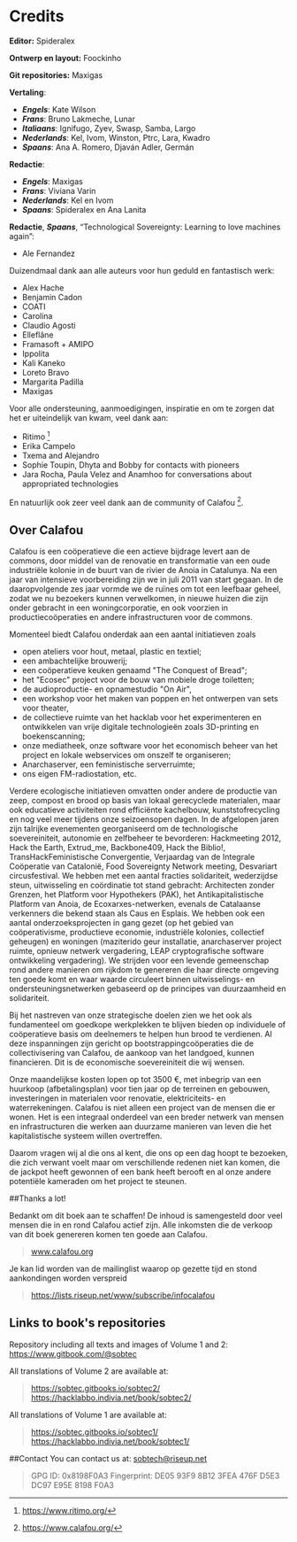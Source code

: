 # Credits

**Editor:** Spideralex

**Ontwerp en layout:** Foockinho

**Git repositories:** Maxigas

**Vertaling**:

 * ***Engels***: Kate Wilson
 * ***Frans***: Bruno Lakmeche, Lunar
 * ***Italiaans***: Ignifugo, Zyev, Swasp, Samba, Largo
 * ***Nederlands***: Kel, Ivom, Winston, Ptrc, Lara, Kwadro
 * ***Spaans***: Ana A. Romero, Djaván Adler, Germán

**Redactie**:

 * ***Engels***: Maxigas
 * ***Frans***: Viviana Varin
 * ***Nederlands***: Kel en Ivom
 * ***Spaans***: Spideralex en Ana Lanita

**Redactie**, ***Spaans***, “Technological Sovereignty: Learning to love machines again”:

 * Ale Fernandez

Duizendmaal dank aan alle auteurs voor hun geduld en fantastisch werk:

 * Alex Hache
 * Benjamin Cadon
 * COATI
 * Carolina
 * Claudio Agosti
 * Elleflâne
 * Framasoft + AMIPO
 * Ippolita
 * Kali Kaneko
 * Loreto Bravo
 * Margarita Padilla
 * Maxigas

Voor alle ondersteuning, aanmoedigingen, inspiratie 
en om te zorgen dat het er uiteindelijk van kwam,
veel dank aan: 

 * Ritimo [^0]
 * Erika Campelo
 * Txema and Alejandro
 * Sophie Toupin, Dhyta and Bobby for contacts with pioneers
 * Jara Rocha, Paula Velez and Anamhoo for conversations about appropriated technologies

En natuurlijk ook zeer veel dank aan de community of Calafou [^1].

## Over Calafou


Calafou is een coöperatieve die een actieve bijdrage levert aan de commons, door middel van de renovatie en transformatie van een oude industriële kolonie in de buurt van de rivier de Anoia in Catalunya.
Na een jaar van intensieve voorbereiding zijn we in juli 2011 van start gegaan.
In de daaropvolgende zes jaar vormde we de ruïnes om tot een leefbaar geheel, zodat we nu bezoekers kunnen verwelkomen, in nieuwe huizen die zijn onder gebracht in een woningcorporatie, en ook voorzien in productiecoöperaties en andere infrastructuren voor de commons.

Momenteel biedt Calafou onderdak aan een aantal initiatieven zoals 
- open ateliers voor hout, metaal, plastic en textiel; 
- een ambachtelijke brouwerij; 
- een coöperatieve keuken genaamd "The Conquest of Bread"; 
- het "Ecosec" project voor de bouw van mobiele droge toiletten;
- de audioproductie- en opnamestudio "On Air",
- een workshop voor het maken van poppen en het ontwerpen van sets voor theater,
- de collectieve ruimte van het hacklab voor het experimenteren en ontwikkelen van vrije digitale technologieën zoals 3D-printing en boekenscanning;
- onze mediatheek, onze software voor het economisch beheer van het project en lokale webservices om onszelf te organiseren;
- Anarchaserver, een feministische serverruimte;
- ons eigen FM-radiostation, etc.

Verdere ecologische initiatieven omvatten onder andere de productie van zeep, compost en brood op basis van lokaal gerecyclede materialen, maar ook educatieve activiteiten rond efficiënte kachelbouw, kunststofrecycling en nog veel meer tijdens onze seizoensopen dagen.
In de afgelopen jaren zijn talrijke evenementen georganiseerd om de technologische soevereiniteit, autonomie en zelfbeheer te bevorderen: Hackmeeting 2012, Hack the Earth, Extrud_me, Backbone409, Hack the Biblio!, TransHackFeministische Convergentie, Verjaardag van de Integrale Coöperatie van Catalonië, Food Sovereignty Network meeting, Desvariart circusfestival.
We hebben met een aantal fracties solidariteit, wederzijdse steun, uitwisseling en coördinatie tot stand gebracht: Architecten zonder Grenzen, het Platform voor Hypothekers (PAK), het Antikapitalistische Platform van Anoia, de Ecoxarxes-netwerken, evenals de Catalaanse verkenners die bekend staan als Caus en Esplais.
We hebben ook een aantal onderzoeksprojecten in gang gezet (op het gebied van coöperativisme, productieve economie, industriële kolonies, collectief geheugen) en woningen (maziterido geur installatie, anarchaserver project ruimte, opnieuw netwerk vergadering, LEAP cryptografische software ontwikkeling vergadering).
We strijden voor een levende gemeenschap rond andere manieren om rijkdom te genereren die haar directe omgeving ten goede komt en waar waarde circuleert binnen uitwisselings- en ondersteuningsnetwerken gebaseerd op de principes van duurzaamheid en solidariteit.

Bij het nastreven van onze strategische doelen zien we het ook als fundamenteel om goedkope werkplekken te blijven bieden op individuele of coöperatieve basis om deelnemers te helpen hun brood te verdienen. Al deze inspanningen zijn gericht op bootstrappingcoöperaties die de collectivisering van Calafou, de aankoop van het landgoed, kunnen financieren. Dit is de economische soevereiniteit die wij wensen.

Onze maandelijkse kosten lopen op tot 3500 €, met inbegrip van een huurkoop (afbetalingsplan) voor tien jaar op de terreinen en gebouwen, investeringen in materialen voor renovatie, elektriciteits- en waterrekeningen. Calafou is niet alleen een project van de mensen die er wonen. Het is een integraal onderdeel van een breder netwerk van mensen en infrastructuren die werken aan duurzame manieren van leven die het kapitalistische systeem willen overtreffen.

Daarom vragen wij al die ons al kent, die ons op een dag hoopt te bezoeken, die zich verwant voelt maar om verschillende redenen niet kan komen, die de jackpot heeft gewonnen of een bank heeft berooft en al onze andere potentiële kameraden om het project te steunen.


##Thanks a lot!

Bedankt om dit boek aan te schaffen! De inhoud is samengesteld door veel mensen die in en rond Calafou actief zijn. Alle inkomsten die de verkoop van dit boek genereren komen ten goede aan Calafou.
> www.calafou.org

Je kan lid worden van de mailinglist waarop op gezette tijd en stond aankondingen worden verspreid
> https://lists.riseup.net/www/subscribe/infocalafou


## Links to book's repositories

Repository including all texts and images of Volume 1 and 2:
https://www.gitbook.com/@sobtec

All translations of Volume 2 are available at:
> https://sobtec.gitbooks.io/sobtec2/
> https://hacklabbo.indivia.net/book/sobtec2/

All translations of Volume 1 are available at:
> https://sobtec.gitbooks.io/sobtec1/
> https://hacklabbo.indivia.net/book/sobtec1/

##Contact
You can contact us at: sobtech@riseup.net
> GPG ID: 0x8198F0A3
> Fingerprint: DE05 93F9 8B12 3FEA 476F D5E3 DC97 E95E 8198 F0A3

[^0]: https://www.ritimo.org/

[^1]: https://www.calafou.org/
